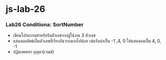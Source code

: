 # js-lab-26
### Lab26 Conditiona: SortNumber
- เขียนโปรแกรมสำหรับรับตัวเลขจากผู้ใช้งาน 3 ตัวเลข
- แสดงผลลัพธ์เป็นตัวเลขที่เรียงกันจากมากไปน้อย
เช่นรับค่าเป็น -1 ,4, 0 ให้แสดงผลเป็น 4, 0, -1
- ปฏิพงษศกร บุญมา(เจมส์)
